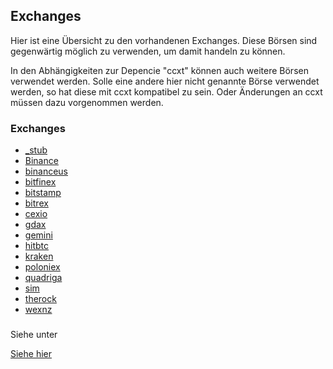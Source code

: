 ## Exchanges

Hier ist eine Übersicht zu den vorhandenen Exchanges. 
Diese Börsen sind gegenwärtig möglich zu verwenden, um damit handeln zu können. 

In den Abhängigkeiten zur Depencie "ccxt" können auch weitere Börsen verwendet werden. 
Solle eine andere hier nicht genannte Börse verwendet werden, so hat diese mit ccxt kompatibel zu sein. 
Oder Änderungen an ccxt müssen dazu vorgenommen werden. 
### Exchanges

* [_stub](_stub/readme.md)
* [Binance](binance/readme.md)
* [binanceus](binanceus/readme.md)
* [bitfinex](bitfinex/readme.md)
* [bitstamp](bitstamp/readme.md)
* [bitrex](bitrex/readme.md)
* [cexio](cexio/readme.md)
* [gdax](gdax/readme.md)
* [gemini](gemini/readme.md)
* [hitbtc](hitbtc/readme.md)
* [kraken](kraken/readme.md)
* [poloniex](poloniex/readme.md)
* [quadriga](quadriga/readme.md)
* [sim](sim/readme.md)
* [therock](therock/readme.md)
* [wexnz](wexnz/readme.md)

###

Siehe unter

[Siehe hier](../../docs/exchanges/readme.md)